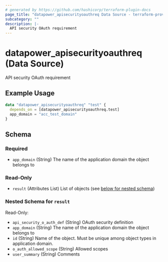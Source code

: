 ```yaml
---
# generated by https://github.com/hashicorp/terraform-plugin-docs
page_title: "datapower_apisecurityoauthreq Data Source - terraform-provider-datapower"
subcategory: ""
description: |-
  API security OAuth requirement
---
```


# datapower_apisecurityoauthreq (Data Source)

API security OAuth requirement

## Example Usage

```terraform
data "datapower_apisecurityoauthreq" "test" {
  depends_on = [datapower_apisecurityoauthreq.test]
  app_domain = "acc_test_domain"
}
```

<!-- schema generated by tfplugindocs -->
## Schema

### Required

- `app_domain` (String) The name of the application domain the object belongs to

### Read-Only

- `result` (Attributes List) List of objects (see [below for nested schema](#nestedatt--result))

<a id="nestedatt--result"></a>
### Nested Schema for `result`

Read-Only:

- `api_security_o_auth_def` (String) OAuth security definition
- `app_domain` (String) The name of the application domain the object belongs to
- `id` (String) Name of the object. Must be unique among object types in application domain.
- `o_auth_allowed_scope` (String) Allowed scopes
- `user_summary` (String) Comments
